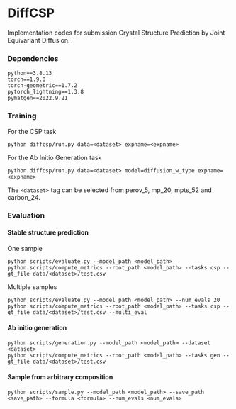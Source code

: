 # DiffCSP

Implementation codes for submission Crystal Structure Prediction by Joint Equivariant Diffusion.

### Dependencies

```
python==3.8.13
torch==1.9.0
torch-geometric==1.7.2
pytorch_lightning==1.3.8
pymatgen==2022.9.21
```

### Training

For the CSP task

```
python diffcsp/run.py data=<dataset> expname=<expname>
```

For the Ab Initio Generation task

```
python diffcsp/run.py data=<dataset> model=diffusion_w_type expname=<expname>
```

The ``<dataset>`` tag can be selected from perov_5, mp_20, mpts_52 and carbon_24.

### Evaluation

#### Stable structure prediction 

One sample 

```
python scripts/evaluate.py --model_path <model_path>
python scripts/compute_metrics --root_path <model_path> --tasks csp --gt_file data/<dataset>/test.csv 
```

Multiple samples

```
python scripts/evaluate.py --model_path <model_path> --num_evals 20
python scripts/compute_metrics --root_path <model_path> --tasks csp --gt_file data/<dataset>/test.csv --multi_eval
```

#### Ab initio generation

```
python scripts/generation.py --model_path <model_path> --dataset <dataset>
python scripts/compute_metrics --root_path <model_path> --tasks gen --gt_file data/<dataset>/test.csv
```


#### Sample from arbitrary composition

```
python scripts/sample.py --model_path <model_path> --save_path <save_path> --formula <formula> --num_evals <num_evals>
```
